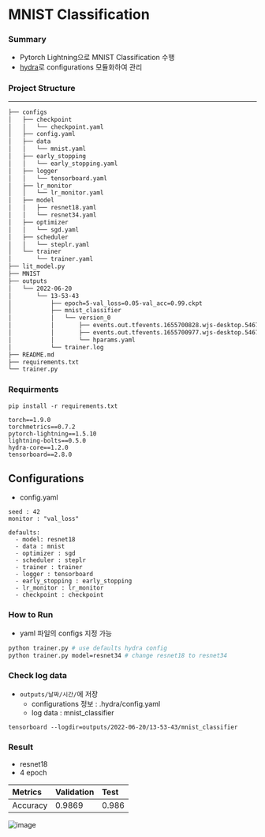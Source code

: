 # MNIST Classification
### Summary
- Pytorch Lightning으로 MNIST Classification 수행
- [hydra](https://hydra.cc/)로 configurations 모듈화하여 관리
###  Project Structure
---
``` bash
├── configs
│   ├── checkpoint
│   │   └── checkpoint.yaml
│   ├── config.yaml
│   ├── data
│   │   └── mnist.yaml
│   ├── early_stopping
│   │   └── early_stopping.yaml
│   ├── logger
│   │   └── tensorboard.yaml
│   ├── lr_monitor
│   │   └── lr_monitor.yaml
│   ├── model
│   │   ├── resnet18.yaml
│   │   └── resnet34.yaml
│   ├── optimizer
│   │   └── sgd.yaml
│   ├── scheduler
│   │   └── steplr.yaml
│   └── trainer
│       └── trainer.yaml
├── lit_model.py
├── MNIST
├── outputs
│   └── 2022-06-20
│       └── 13-53-43
│           ├── epoch=5-val_loss=0.05-val_acc=0.99.ckpt
│           ├── mnist_classifier
│           │   └── version_0
│           │       ├── events.out.tfevents.1655700828.wjs-desktop.5467.0
│           │       ├── events.out.tfevents.1655700977.wjs-desktop.5467.1
│           │       └── hparams.yaml
│           └── trainer.log
├── README.md
├── requirements.txt
└── trainer.py
```
### Requirments
```
pip install -r requirements.txt
```
```
torch==1.9.0
torchmetrics==0.7.2
pytorch-lightning==1.5.10
lightning-bolts==0.5.0
hydra-core==1.2.0
tensorboard==2.8.0
```
## Configurations
- config.yaml
```
seed : 42
monitor : "val_loss"

defaults:
  - model: resnet18
  - data : mnist
  - optimizer : sgd
  - scheduler : steplr
  - trainer : trainer
  - logger : tensorboard
  - early_stopping : early_stopping
  - lr_monitor : lr_monitor
  - checkpoint : checkpoint
```


### How to Run
- yaml 파일의 configs 지정 가능
``` bash
python trainer.py # use defaults hydra config
python trainer.py model=resnet34 # change resnet18 to resnet34
```

### Check log data
- `outputs/날짜/시간/`에 저장
    - configurations 정보 : .hydra/config.yaml
    - log data : mnist_classifier
```
tensorboard --logdir=outputs/2022-06-20/13-53-43/mnist_classifier
```
### Result
- resnet18
- 4 epoch

Metrics|Validation|Test
:----|:--------|:----|
Accuracy|0.9869|0.986

![image](https://user-images.githubusercontent.com/86637320/174533344-d8fb21f0-85eb-4673-8a9f-73061d92796f.png)